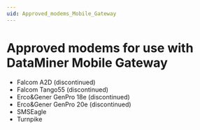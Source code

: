 ```yaml
---
uid: Approved_modems_Mobile_Gateway
---
```


# Approved modems for use with DataMiner Mobile Gateway

- Falcom A2D (discontinued)
- Falcom Tango55 (discontinued)
- Erco&Gener GenPro 18e (discontinued)
- Erco&Gener GenPro 20e (discontinued)
- SMSEagle
- Turnpike
